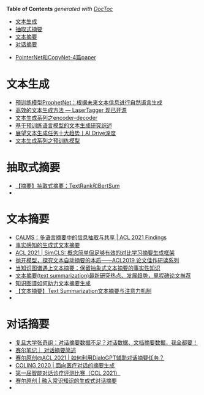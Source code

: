 <!-- START doctoc generated TOC please keep comment here to allow auto update -->
<!-- DON'T EDIT THIS SECTION, INSTEAD RE-RUN doctoc TO UPDATE -->
**Table of Contents**  *generated with [DocToc](https://github.com/thlorenz/doctoc)*

- [文本生成](#%E6%96%87%E6%9C%AC%E7%94%9F%E6%88%90)
- [抽取式摘要](#%E6%8A%BD%E5%8F%96%E5%BC%8F%E6%91%98%E8%A6%81)
- [文本摘要](#%E6%96%87%E6%9C%AC%E6%91%98%E8%A6%81)
- [对话摘要](#%E5%AF%B9%E8%AF%9D%E6%91%98%E8%A6%81)

<!-- END doctoc generated TOC please keep comment here to allow auto update -->


- [PointerNet和CopyNet-4篇paper](https://zhuanlan.zhihu.com/p/73590690)


# 文本生成
- [预训练模型ProphetNet：根据未来文本信息进行自然语言生成](https://mp.weixin.qq.com/s?__biz=MjM5ODkzMzMwMQ==&mid=2650412511&idx=1&sn=088ac8d7fc7c6306d7cc153d560d52f0&chksm=becd938589ba1a932fe2da235ba091da67b56fbc8f7189679ea183c4eac7f734efb34f0172c6&scene=0&xtrack=1&exportkey=A1FaUDZZyWfHc9mFnP2yqh8%3D&pass_ticket=Df0Hp50Eu2KPStu3JpQZ9Z6bR9SWbRuBOlf%2B3ZYlN45nWCSRWViMRhGlg2I6f9uz#rd)
- [高效的文本生成方法 — LaserTagger 现已开源](https://mp.weixin.qq.com/s?__biz=MzU1OTMyNDcxMQ==&mid=2247487770&idx=1&sn=80f544fe4967b0d27d2fde4ae85536e1&chksm=fc185a52cb6fd344e77133b6bd420e5939ff3d7643d44001e57b14f61eda7038e10cf92d1435&scene=0&xtrack=1&exportkey=A%2BipZQYNNvKCbP0eE4FMyTU%3D&pass_ticket=Df0Hp50Eu2KPStu3JpQZ9Z6bR9SWbRuBOlf%2B3ZYlN45nWCSRWViMRhGlg2I6f9uz#rd)
- [文本生成系列之encoder-decoder](https://mp.weixin.qq.com/s/kSuWmBqBBxWPAbPr7g8GJQ)
- [基于预训练语言模型的文本生成研究综述](https://mp.weixin.qq.com/s?__biz=MzI3ODgwODA2MA==&mid=2247506342&idx=2&sn=8ad67536557d8e4b089807453bd17821&chksm=eb53cd35dc2444237ec03d81e4b54e10a3ffb66a220e41c37d24590bc5cdb84bc1eaa676669f&mpshare=1&scene=24&srcid=1008GbE7ljpCQHuWbu8kAoxV&sharer_sharetime=1633693015637&sharer_shareid=9d627645afe156ff11b0a8519d982bcd&exportkey=A5faGVLyaBD78Sz1oIMALhU%3D&pass_ticket=X1hVh%2FzYha2Fa9G%2FZWK0bpCofPY07lt8BPBNyjf1xUWYljT%2Bk%2F9q5rZ%2F%2B4bWWFme&wx_header=0#rd)
- [展望文本生成任务十大趋势丨AI Drive深度](https://mp.weixin.qq.com/s?__biz=MzU2ODY2MTUwNQ==&mid=2247532136&idx=1&sn=7f6e0958c8b4f8dd7c59c76e649d9336&chksm=fc88bd06cbff341090d6a5c5ddf4416bb081aea0c14f57b743923a79598de5ee4728b0c1d8cd&mpshare=1&scene=24&srcid=0930JjLhiQtVM8BMSMC4auFj&sharer_sharetime=1632996557891&sharer_shareid=9d627645afe156ff11b0a8519d982bcd&exportkey=AwZTC5aHRpPvtkSpUNugaZk%3D&pass_ticket=X1hVh%2FzYha2Fa9G%2FZWK0bpCofPY07lt8BPBNyjf1xUWYljT%2Bk%2F9q5rZ%2F%2B4bWWFme&wx_header=0#rd)
- [文本生成系列之预训练模型](https://mp.weixin.qq.com/s/enQr4IXgiCbLTuP__rZatg)


# 抽取式摘要
- [【摘要】抽取式摘要：TextRank和BertSum](https://mp.weixin.qq.com/s?__biz=MzI3ODgwODA2MA==&mid=2247488483&idx=4&sn=3d6133e6188add11732724ef47dda96a&chksm=eb500770dc278e66bea9697dad4c82ad9b242b0bc2605a5888e122184cd84c5e3e4bd1da29d2&mpshare=1&scene=1&srcid=1014vo5R8E8vwFq0ktmneOnu&sharer_sharetime=1634188997687&sharer_shareid=9d627645afe156ff11b0a8519d982bcd&exportkey=Ax%2FH0XpHTgQvCExXedYkzVg%3D&pass_ticket=R1AweeLAWw%2BNiXhIzTTZdwZWN39nPReyTpdWsFh9sTncp4d5JndrGpttZpZcXaVF&wx_header=0#rd)
- 


# 文本摘要
- [CALMS：多语言摘要中的信息抽取与共享 | ​ACL 2021 Findings](https://mp.weixin.qq.com/s?__biz=MzI3ODgwODA2MA==&mid=2247504394&idx=3&sn=5f6a43a8b93ab4f70ddce3dd4ffb1780&chksm=eb53c699dc244f8ff5e1048a0c6c7a295b5cb04e64f04815d6d4cae42df73410130a84c4829d&mpshare=1&scene=1&srcid=1014QDnerNuDwG3mSyOVxnpi&sharer_sharetime=1634188784342&sharer_shareid=9d627645afe156ff11b0a8519d982bcd&exportkey=Axla%2BWoes26wz6f4mm7S0ec%3D&pass_ticket=R1AweeLAWw%2BNiXhIzTTZdwZWN39nPReyTpdWsFh9sTncp4d5JndrGpttZpZcXaVF&wx_header=0#rd)
- [事实感知的生成式文本摘要](https://mp.weixin.qq.com/s?__biz=MzI4MDYzNzg4Mw==&mid=2247515144&idx=3&sn=c3c56e3a51a44a4a99148323f38931f6&chksm=ebb784dcdcc00dca4b76e38c9d2b64856731e804c2807b8cd1e8c6ba74d5f1ec66ef6796674d&mpshare=1&scene=1&srcid=1014gwJaHI8KigJAgEE4yEfK&sharer_sharetime=1634188714391&sharer_shareid=9d627645afe156ff11b0a8519d982bcd&exportkey=A4WR4206kt3JmRQWVix53lw%3D&pass_ticket=R1AweeLAWw%2BNiXhIzTTZdwZWN39nPReyTpdWsFh9sTncp4d5JndrGpttZpZcXaVF&wx_header=0#rd)
- [ACL 2021 | SimCLS: 概念简单但足够有效的对比学习摘要生成框架](https://mp.weixin.qq.com/s?__biz=MzIwMTc4ODE0Mw==&mid=2247531083&idx=2&sn=54c02e027de84d6d4a1abcc37f6b530c&chksm=96eaa5cba19d2cdd87ec305da8e37201825612e7440433f06502726eaec4b2e69d29f9713c9d&mpshare=1&scene=1&srcid=1014EEOgDw0MbueoeY9Ay6Jd&sharer_sharetime=1634188686934&sharer_shareid=9d627645afe156ff11b0a8519d982bcd&exportkey=A20qLwCEJ7wuzQGjOhocGro%3D&pass_ticket=R1AweeLAWw%2BNiXhIzTTZdwZWN39nPReyTpdWsFh9sTncp4d5JndrGpttZpZcXaVF&wx_header=0#rd)
- [抛开模型，探究文本自动摘要的本质——ACL2019 论文佳作研读系列](https://mp.weixin.qq.com/s?__biz=MjM5ODkzMzMwMQ==&mid=2650411543&idx=1&sn=d82ed3285aa40773b6360e0199fb6386&chksm=becd944d89ba1d5b708ea2ecba3735a8c54bc42fbc310f2b813742082cf6885a7a9db28edc17&mpshare=1&scene=1&srcid=1014iWhwUs4VOkWwpJomujjc&sharer_sharetime=1634188857943&sharer_shareid=9d627645afe156ff11b0a8519d982bcd&exportkey=A9t%2BnNJ9WiqMpvP6JfHBvS4%3D&pass_ticket=R1AweeLAWw%2BNiXhIzTTZdwZWN39nPReyTpdWsFh9sTncp4d5JndrGpttZpZcXaVF&wx_header=0#rd)
- [当知识图谱遇上文本摘要：保留抽象式文本摘要的事实性知识](https://mp.weixin.qq.com/s?__biz=MzIwMTc4ODE0Mw==&mid=2247510836&idx=3&sn=9030975e3d1679ce23e5978f68cbbe36&chksm=96ea74b4a19dfda2033ab11e9fcd0ecf53483a7c0b8cad8edcf43c7b64690950315b7406af7a&mpshare=1&scene=1&srcid=1014Qlut5Tszy8FxKPyWtDbR&sharer_sharetime=1634188877519&sharer_shareid=9d627645afe156ff11b0a8519d982bcd&exportkey=Aw7850%2BSv9c%2Bwv9z3AuOW%2F4%3D&pass_ticket=R1AweeLAWw%2BNiXhIzTTZdwZWN39nPReyTpdWsFh9sTncp4d5JndrGpttZpZcXaVF&wx_header=0#rd)
- [文本摘要(text summarization)最新研究热点、发展趋势，里程碑论文推荐](https://zhuanlan.zhihu.com/p/111266615)
- [知识图谱如何助力文本摘要生成](https://mp.weixin.qq.com/s?__biz=MjM5ODkzMzMwMQ==&mid=2650415088&idx=3&sn=f00f301ad9ec9d2439a737ec74ab7a57&chksm=becd99aa89ba10bcdd747c6cadeacbf0883f3606d8076fd42ecda45ff50a26c05d645335c937&mpshare=1&scene=24&srcid=0731ecdqjC6kRUDDXNNbcz7C&sharer_sharetime=1596189081639&sharer_shareid=9d627645afe156ff11b0a8519d982bcd&exportkey=Awfjg23AZIOShAmTtuYYCmA%3D&pass_ticket=IL%2BeHRprAt5yAlLjjC250jaLkeHDOYyDyV4vRbYX%2F0r7c3KJ%2FwPqrBhOiTesV9Z9&wx_header=0#rd)
- [【文本摘要】Text Summarization文本摘要与注意力机制](https://mp.weixin.qq.com/s?__biz=MzI3ODgwODA2MA==&mid=2247488353&idx=2&sn=c24857778c8b8596f11569fd8b41c597&chksm=eb5007f2dc278ee419fadd32a8c876371089f4f25bad1aebd5693b46ea33279fb7030948a389&scene=0&xtrack=1&exportkey=A8pmRfjFznpnA%2Bedg5N8yPk%3D&pass_ticket=peaJqRABUyiyXUkxShtHPoJ7onMoJTA4OFYeMuNaXmdNKq47G0x8XJEm7afGdVcX#rd)
- 


# 对话摘要
- [复旦大学张奇组：对话摘要数据不足？对话数据、文档摘要数据，我全都要！](https://mp.weixin.qq.com/s?__biz=MzIwMTc4ODE0Mw==&mid=2247540812&idx=2&sn=82dd604d7e00c3acc01d277a69c6ad1a&chksm=96eaffcca19d76da3603f69a26ea1025ca324046da628afb2c08a2355c972f41bd61c8d318cc&mpshare=1&scene=1&srcid=10145wuA1yhYis2lDVpZCCmy&sharer_sharetime=1634188648177&sharer_shareid=9d627645afe156ff11b0a8519d982bcd&exportkey=A%2FUvYkA2C8i8YZtEZGwA65s%3D&pass_ticket=R1AweeLAWw%2BNiXhIzTTZdwZWN39nPReyTpdWsFh9sTncp4d5JndrGpttZpZcXaVF&wx_header=0#rd)
- [赛尔笔记｜ 对话摘要简述](https://mp.weixin.qq.com/s?__biz=MzIxMjAzNDY5Mg==&mid=2650802409&idx=1&sn=6dc8e7c2d9bfeda363d349c96636cb0d&chksm=8cb89d02bbcf1414eed95cf1201996781e52717390f34672f7bf67fc12d1612445bdcd0cfee3&mpshare=1&scene=1&srcid=1014BAXsFl06RMneJJuk2e0h&sharer_sharetime=1634188729233&sharer_shareid=9d627645afe156ff11b0a8519d982bcd&exportkey=Axn1u7qXf%2B8KgbkwYia6gYU%3D&pass_ticket=R1AweeLAWw%2BNiXhIzTTZdwZWN39nPReyTpdWsFh9sTncp4d5JndrGpttZpZcXaVF&wx_header=0#rd)
- [赛尔原创@ACL 2021 | 如何利用DialoGPT辅助对话摘要任务？](https://mp.weixin.qq.com/s?__biz=MzIxMjAzNDY5Mg==&mid=2650803517&idx=1&sn=84e5382154b7a37974c00cf423f7134f&chksm=8cb898d6bbcf11c0e66328ebc05b78ed6766e60a27c9cec7524d0ae39bd4f4c1df8084f8c0b9&mpshare=1&scene=1&srcid=1014Zx6teQUICIccBDGDhMdD&sharer_sharetime=1634188742621&sharer_shareid=9d627645afe156ff11b0a8519d982bcd&exportkey=A8jORBbWNf4JxjgAViFhgWg%3D&pass_ticket=R1AweeLAWw%2BNiXhIzTTZdwZWN39nPReyTpdWsFh9sTncp4d5JndrGpttZpZcXaVF&wx_header=0#rd)
- [COLING 2020 | 面向医疗对话的摘要生成](https://mp.weixin.qq.com/s?__biz=MzIwMTc4ODE0Mw==&mid=2247523373&idx=2&sn=44e2656aebcd1f6bb43aeb45b79a6e66&chksm=96ea43ada19dcabb189370f496780479d783e175cf858218fc6c6a89165ffc384f2a493794bd&mpshare=1&scene=1&srcid=1014jheGSJ7b0EgxBSHsEUUP&sharer_sharetime=1634188815873&sharer_shareid=9d627645afe156ff11b0a8519d982bcd&exportkey=A8L8FlqyHXhkfHQ7Y8BOsVE%3D&pass_ticket=R1AweeLAWw%2BNiXhIzTTZdwZWN39nPReyTpdWsFh9sTncp4d5JndrGpttZpZcXaVF&wx_header=0#rd)
- [第一届智能对话诊疗评测比赛（CCL 2021）](http://www.fudan-disc.com/sharedtask/imcs21/index.html)
- [赛尔原创 | 融入常识知识的生成式对话摘要](https://mp.weixin.qq.com/s?__biz=MzIxMjAzNDY5Mg==&mid=2650800894&idx=1&sn=c319d87fb33f5d59ce15ea4a33450af5&chksm=8cb89715bbcf1e031f662879d2bb6e9134fdc6a3f1f1afc3147f435cb2a3235404ac312a9834&mpshare=1&scene=1&srcid=10141GPAixF20pKKG1TA2Mku&sharer_sharetime=1634188833653&sharer_shareid=9d627645afe156ff11b0a8519d982bcd&exportkey=A4j7w%2B8TUtsnZeFbslOOb0I%3D&pass_ticket=R1AweeLAWw%2BNiXhIzTTZdwZWN39nPReyTpdWsFh9sTncp4d5JndrGpttZpZcXaVF&wx_header=0#rd)
- 
